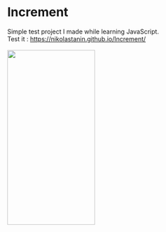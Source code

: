 
# Increment
Simple test project I made while learning JavaScript. <br>
Test it : https://nikolastanin.github.io/Increment/
<br> <br>
<img src = "https://user-images.githubusercontent.com/64794561/116537950-311fa000-a8e7-11eb-9043-bea3f7be673a.jpg" width="200" height="400" />
